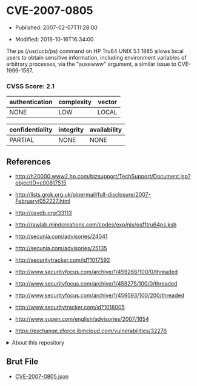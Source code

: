 # CVE-2007-0805

- Published: 2007-02-07T11:28:00

- Modified: 2018-10-16T16:34:00

The ps (/usr/ucb/ps) command on HP Tru64 UNIX 5.1 1885 allows local users to obtain sensitive information, including environment variables of arbitrary processes, via the "auxewww" argument, a similar issue to CVE-1999-1587.

### CVSS Score: **2.1**

| authentication | complexity | vector |
| --- | --- | --- |
| NONE | LOW | LOCAL |

| confidentiality | integrity | availability |
| --- | --- | --- |
| PARTIAL | NONE | NONE |

## References

* http://h20000.www2.hp.com/bizsupport/TechSupport/Document.jsp?objectID=c00817515

* http://lists.grok.org.uk/pipermail/full-disclosure/2007-February/052227.html

* http://osvdb.org/33113

* http://rawlab.mindcreations.com/codes/exp/nix/osf1tru64ps.ksh

* http://secunia.com/advisories/24041

* http://secunia.com/advisories/25135

* http://securitytracker.com/id?1017592

* http://www.securityfocus.com/archive/1/459266/100/0/threaded

* http://www.securityfocus.com/archive/1/459275/100/0/threaded

* http://www.securityfocus.com/archive/1/459593/100/200/threaded

* http://www.securitytracker.com/id?1018005

* http://www.vupen.com/english/advisories/2007/1654

* https://exchange.xforce.ibmcloud.com/vulnerabilities/32276

<details>
<summary>About this repository</summary> 

  This repository is part of the project [Live Hack CVE](https://github.com/Live-Hack-CVE). Main website can be found [www.live-hack.org](https://www.live-hack.org) 
  
  Made by [Sn0wAlice](https://github.com/Sn0wAlice) for the people that care about security and need to have a feed of the latest CVEs. Hope you enjoy it, don't forget to star the repo and follow me on [Twitter](https://twitter.com/Sn0wAlice) and [Github](https://github.com/Sn0wAlice). And that is my [personnal website](https://www.alice-snow.me/)

  - [Home Page](https://github.com/Live-Hack-CVE)
  - [Framework](https://github.com/Live-Hack-CVE/cve-framework)
  - [CVE database](https://github.com/Live-Hack-CVE/full_database)
  - [Changelog](https://github.com/Live-Hack-CVE/Changelog)
</details>

## Brut File

* [CVE-2007-0805.json](https://raw.githubusercontent.com/Live-Hack-CVE/full_database/main/cves/2007/CVE-2007-0805.json)

